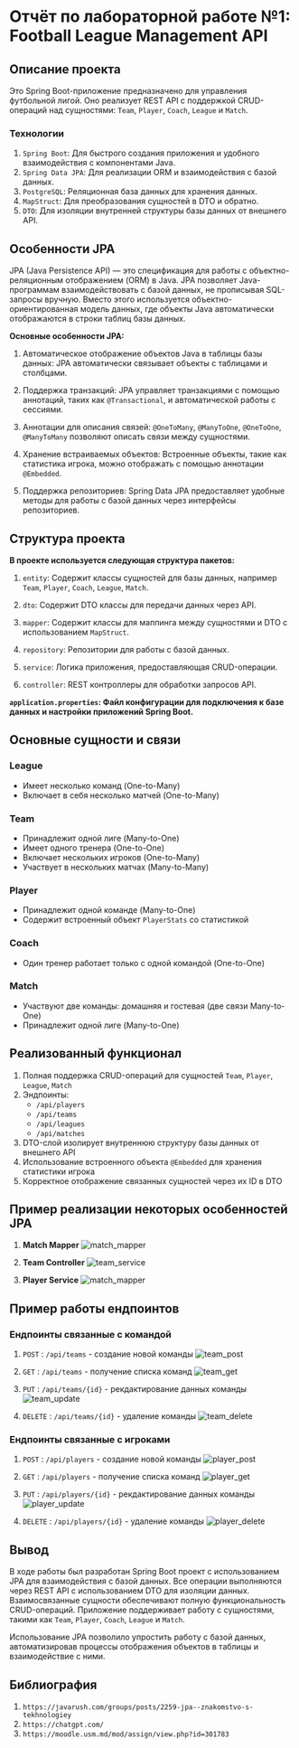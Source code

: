 # Отчёт по лабораторной работе №1: Football League Management API

## Описание проекта

Это Spring Boot-приложение предназначено для управления футбольной лигой. Оно реализует REST API с поддержкой CRUD-операций над сущностями: `Team`, `Player`, `Coach`, `League` и `Match`.

### Технологии

1. `Spring Boot`: Для быстрого создания приложения и удобного взаимодействия с компонентами Java.
2. `Spring Data JPA`: Для реализации ORM и взаимодействия с базой данных.
3. `PostgreSQL`: Реляционная база данных для хранения данных.
4. `MapStruct`: Для преобразования сущностей в DTO и обратно.
5. `DTO`: Для изоляции внутренней структуры базы данных от внешнего API.

## Особенности JPA

JPA (Java Persistence API) — это спецификация для работы с объектно-реляционным отображением (ORM) в Java. JPA позволяет Java-программам взаимодействовать с базой данных, не прописывая SQL-запросы вручную. Вместо этого используется объектно-ориентированная модель данных, где объекты Java автоматически отображаются в строки таблиц базы данных.

**Основные особенности JPA:**

1. Автоматическое отображение объектов Java в таблицы базы данных:
    JPA автоматически связывает объекты с таблицами и столбцами.

2. Поддержка транзакций:
    JPA управляет транзакциями с помощью аннотаций, таких как `@Transactional`, и автоматической работы с сессиями.

3. Аннотации для описания связей:
    `@OneToMany`, `@ManyToOne`, `@OneToOne`, `@ManyToMany` позволяют описать связи между сущностями.

4. Хранение встраиваемых объектов:
    Встроенные объекты, такие как статистика игрока, можно отображать с помощью аннотации `@Embedded`.

5. Поддержка репозиториев:
    Spring Data JPA предоставляет удобные методы для работы с базой данных через интерфейсы репозиториев.

## Структура проекта

**В проекте используется следующая структура пакетов:**

1. `entity`: Содержит классы сущностей для базы данных, например `Team`, `Player`, `Coach`, `League`, `Match`.

2. `dto`: Содержит DTO классы для передачи данных через API.

3. `mapper`: Содержит классы для маппинга между сущностями и DTO с использованием `MapStruct`.

4. `repository`: Репозитории для работы с базой данных.

5. `service`: Логика приложения, предоставляющая CRUD-операции.

6. `controller`: REST контроллеры для обработки запросов API.

**`application.properties`:  Файл конфигурации для подключения к базе данных и настройки приложений Spring Boot.**

## Основные сущности и связи

### League

- Имеет несколько команд (One-to-Many)
- Включает в себя несколько матчей (One-to-Many)

### Team

- Принадлежит одной лиге (Many-to-One)
- Имеет одного тренера (One-to-One)
- Включает нескольких игроков (One-to-Many)
- Участвует в нескольких матчах (Many-to-Many)

### Player

- Принадлежит одной команде (Many-to-One)
- Содержит встроенный объект `PlayerStats` со статистикой

### Coach

- Один тренер работает только с одной командой (One-to-One)

### Match

- Участвуют две команды: домашняя и гостевая (две связи Many-to-One)
- Принадлежит одной лиге (Many-to-One)

## Реализованный функционал

1. Полная поддержка CRUD-операций для cущностей `Team`, `Player`, `League`, `Match`
2. Эндпоинты:
    - `/api/players`
    - `/api/teams`
    - `/api/leagues`
    - `/api/matches`
3. DTO-слой изолирует внутреннюю структуру базы данных от внешнего API
4. Использование встроенного объекта `@Embedded` для хранения статистики игрока
5. Корректное отображение связанных сущностей через их ID в DTO

## Пример реализации некоторых особенностей JPA

1. **Match Mapper**
    ![match_mapper](additional/match_mapper.png)

2. **Team Controller**
    ![team_service](additional/team_controller.png)

3. **Player Service**
    ![match_mapper](additional/player_service.png)

## Пример работы ендпоинтов

### Ендпоинты связанные с командой

1. `POST`   : `/api/teams` - создание новой команды
    ![team_post](team/team_create.png)

2. `GET`    : `/api/teams` - получение списка команд
    ![team_get](team/team_get.png)

3. `PUT`    : `/api/teams/{id}` - рекдактирование данных команды
    ![team_update](team/team_update.png)

4. `DELETE` : `/api/teams/{id}` - удаление команды
    ![team_delete](team/team_delete.png)

### Ендпоинты связанные с игроками

1. `POST`   : `/api/players` - создание новой команды
    ![player_post](player/player_create.png)

2. `GET`    : `/api/players` - получение списка команд
    ![player_get](player/player_get.png)

3. `PUT`    : `/api/players/{id}` - рекдактирование данных команды
    ![player_update](player/player_update.png)

4. `DELETE` : `/api/players/{id}` - удаление команды
    ![player_delete](player/player_delete.png)

## Вывод

В ходе работы был разработан Spring Boot проект с использованием JPA для взаимодействия с базой данных. Все операции выполняются через REST API с использованием DTO для изоляции данных. Взаимосвязанные сущности обеспечивают полную функциональность CRUD-операций. Приложение поддерживает работу с сущностями, такими как `Team`, `Player`, `Coach`, `League` и `Match`.

Использование JPA позволило упростить работу с базой данных, автоматизировав процессы отображения объектов в таблицы и взаимодействие с ними.

## Библиография

1. `https://javarush.com/groups/posts/2259-jpa--znakomstvo-s-tekhnologiey`
2. `https://chatgpt.com/`
3. `https://moodle.usm.md/mod/assign/view.php?id=301783`
